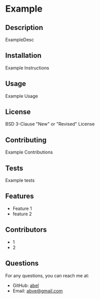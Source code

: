 # Example

## Description
ExampleDesc

## Installation
Example Instructions

## Usage
Example Usage

## License
BSD 3-Clause "New" or "Revised" License

## Contributing
Example Contributions

## Tests
Example tests

## Features
- Feature 1
- feature 2

## Contributors
- 1
- 2

## Questions
For any questions, you can reach me at:
- GitHub: [abel](https://github.com/abel)
- Email: abve@gmail.com
